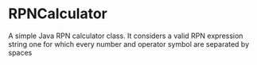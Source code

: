 # RPNCalculator
A simple Java RPN calculator class. It considers a valid RPN expression string
one for which every number and operator symbol are separated by spaces
